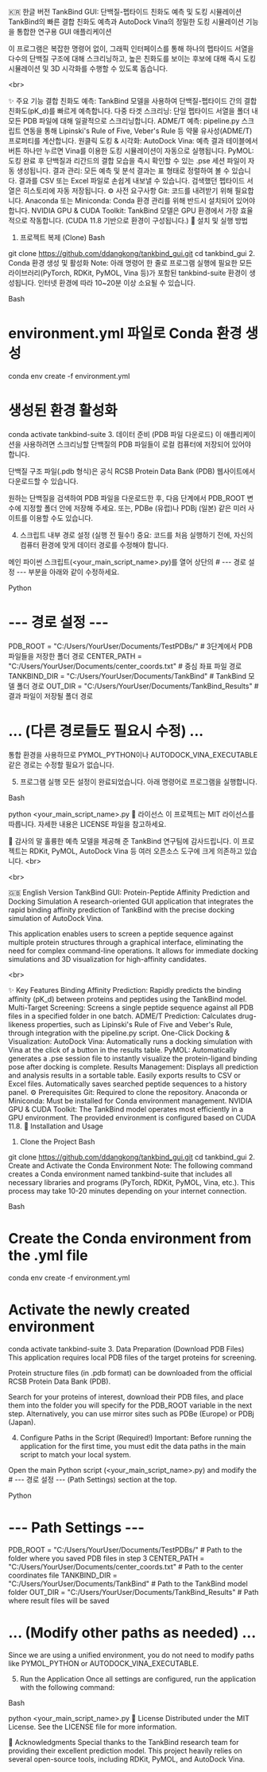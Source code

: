 
🇰🇷 한글 버전
TankBind GUI: 단백질-펩타이드 친화도 예측 및 도킹 시뮬레이션
TankBind의 빠른 결합 친화도 예측과 AutoDock Vina의 정밀한 도킹 시뮬레이션 기능을 통합한 연구용 GUI 애플리케이션

이 프로그램은 복잡한 명령어 없이, 그래픽 인터페이스를 통해 하나의 펩타이드 서열을 다수의 단백질 구조에 대해 스크리닝하고, 높은 친화도를 보이는 후보에 대해 즉시 도킹 시뮬레이션 및 3D 시각화를 수행할 수 있도록 돕습니다.

&lt;br>

✨ 주요 기능
결합 친화도 예측: TankBind 모델을 사용하여 단백질-펩타이드 간의 결합 친화도(pK_d)를 빠르게 예측합니다.
다중 타겟 스크리닝: 단일 펩타이드 서열을 폴더 내 모든 PDB 파일에 대해 일괄적으로 스크리닝합니다.
ADME/T 예측: pipeline.py 스크립트 연동을 통해 Lipinski's Rule of Five, Veber's Rule 등 약물 유사성(ADME/T) 프로퍼티를 계산합니다.
원클릭 도킹 & 시각화:
AutoDock Vina: 예측 결과 테이블에서 버튼 하나만 누르면 Vina를 이용한 도킹 시뮬레이션이 자동으로 실행됩니다.
PyMOL: 도킹 완료 후 단백질과 리간드의 결합 모습을 즉시 확인할 수 있는 .pse 세션 파일이 자동 생성됩니다.
결과 관리:
모든 예측 및 분석 결과는 표 형태로 정렬하여 볼 수 있습니다.
결과를 CSV 또는 Excel 파일로 손쉽게 내보낼 수 있습니다.
검색했던 펩타이드 서열은 히스토리에 자동 저장됩니다.
⚙️ 사전 요구사항
Git: 코드를 내려받기 위해 필요합니다.
Anaconda 또는 Miniconda: Conda 환경 관리를 위해 반드시 설치되어 있어야 합니다.
NVIDIA GPU & CUDA Toolkit: TankBind 모델은 GPU 환경에서 가장 효율적으로 작동합니다. (CUDA 11.8 기반으로 환경이 구성됩니다.)
🚀 설치 및 실행 방법
1. 프로젝트 복제 (Clone)
Bash

git clone https://github.com/ddangkong/tankbind_gui.git
cd tankbind_gui
2. Conda 환경 생성 및 활성화
Note: 아래 명령어 한 줄로 프로그램 실행에 필요한 모든 라이브러리(PyTorch, RDKit, PyMOL, Vina 등)가 포함된 tankbind-suite 환경이 생성됩니다. 인터넷 환경에 따라 10~20분 이상 소요될 수 있습니다.

Bash

# environment.yml 파일로 Conda 환경 생성
conda env create -f environment.yml

# 생성된 환경 활성화
conda activate tankbind-suite
3. 데이터 준비 (PDB 파일 다운로드)
이 애플리케이션을 사용하려면 스크리닝할 단백질의 PDB 파일들이 로컬 컴퓨터에 저장되어 있어야 합니다.

단백질 구조 파일(.pdb 형식)은 공식 RCSB Protein Data Bank (PDB) 웹사이트에서 다운로드할 수 있습니다.

원하는 단백질을 검색하여 PDB 파일을 다운로드한 후, 다음 단계에서 PDB_ROOT 변수에 지정할 폴더 안에 저장해 주세요. 또는, PDBe (유럽)나 PDBj (일본) 같은 미러 사이트를 이용할 수도 있습니다.

4. 스크립트 내부 경로 설정 (실행 전 필수!)
중요: 코드를 처음 실행하기 전에, 자신의 컴퓨터 환경에 맞게 데이터 경로를 수정해야 합니다.

메인 파이썬 스크립트(<your_main_script_name>.py)를 열어 상단의 # --- 경로 설정 --- 부분을 아래와 같이 수정하세요.

Python

# --- 경로 설정 ---
PDB_ROOT = "C:/Users/YourUser/Documents/TestPDBs/" # 3단계에서 PDB 파일들을 저장한 폴더 경로
CENTER_PATH = "C:/Users/YourUser/Documents/center_coords.txt" # 중심 좌표 파일 경로
TANKBIND_DIR = "C:/Users/YourUser/Documents/TankBind" # TankBind 모델 폴더 경로
OUT_DIR = "C:/Users/YourUser/Documents/TankBind_Results" # 결과 파일이 저장될 폴더 경로
# ... (다른 경로들도 필요시 수정) ...
통합 환경을 사용하므로 PYMOL_PYTHON이나 AUTODOCK_VINA_EXECUTABLE 같은 경로는 수정할 필요가 없습니다.

5. 프로그램 실행
모든 설정이 완료되었습니다. 아래 명령어로 프로그램을 실행합니다.

Bash

python <your_main_script_name>.py
📜 라이선스
이 프로젝트는 MIT 라이선스를 따릅니다. 자세한 내용은 LICENSE 파일을 참고하세요.

🙏 감사의 말
훌륭한 예측 모델을 제공해 준 TankBind 연구팀에 감사드립니다.
이 프로젝트는 RDKit, PyMOL, AutoDock Vina 등 여러 오픈소스 도구에 크게 의존하고 있습니다.
&lt;br>

&lt;br>

🇬🇧 English Version
TankBind GUI: Protein-Peptide Affinity Prediction and Docking Simulation
A research-oriented GUI application that integrates the rapid binding affinity prediction of TankBind with the precise docking simulation of AutoDock Vina.

This application enables users to screen a peptide sequence against multiple protein structures through a graphical interface, eliminating the need for complex command-line operations. It allows for immediate docking simulations and 3D visualization for high-affinity candidates.

&lt;br>

✨ Key Features
Binding Affinity Prediction: Rapidly predicts the binding affinity (pK_d) between proteins and peptides using the TankBind model.
Multi-Target Screening: Screens a single peptide sequence against all PDB files in a specified folder in one batch.
ADME/T Prediction: Calculates drug-likeness properties, such as Lipinski's Rule of Five and Veber's Rule, through integration with the pipeline.py script.
One-Click Docking & Visualization:
AutoDock Vina: Automatically runs a docking simulation with Vina at the click of a button in the results table.
PyMOL: Automatically generates a .pse session file to instantly visualize the protein-ligand binding pose after docking is complete.
Results Management:
Displays all prediction and analysis results in a sortable table.
Easily exports results to CSV or Excel files.
Automatically saves searched peptide sequences to a history panel.
⚙️ Prerequisites
Git: Required to clone the repository.
Anaconda or Miniconda: Must be installed for Conda environment management.
NVIDIA GPU & CUDA Toolkit: The TankBind model operates most efficiently in a GPU environment. The provided environment is configured based on CUDA 11.8.
🚀 Installation and Usage
1. Clone the Project
Bash

git clone https://github.com/ddangkong/tankbind_gui.git
cd tankbind_gui
2. Create and Activate the Conda Environment
Note: The following command creates a Conda environment named tankbind-suite that includes all necessary libraries and programs (PyTorch, RDKit, PyMOL, Vina, etc.). This process may take 10-20 minutes depending on your internet connection.

Bash

# Create the Conda environment from the .yml file
conda env create -f environment.yml

# Activate the newly created environment
conda activate tankbind-suite
3. Data Preparation (Download PDB Files)
This application requires local PDB files of the target proteins for screening.

Protein structure files (in .pdb format) can be downloaded from the official RCSB Protein Data Bank (PDB).

Search for your proteins of interest, download their PDB files, and place them into the folder you will specify for the PDB_ROOT variable in the next step. Alternatively, you can use mirror sites such as PDBe (Europe) or PDBj (Japan).

4. Configure Paths in the Script (Required!)
Important: Before running the application for the first time, you must edit the data paths in the main script to match your local system.

Open the main Python script (<your_main_script_name>.py) and modify the # --- 경로 설정 --- (Path Settings) section at the top.

Python

# --- Path Settings ---
PDB_ROOT = "C:/Users/YourUser/Documents/TestPDBs/" # Path to the folder where you saved PDB files in step 3
CENTER_PATH = "C:/Users/YourUser/Documents/center_coords.txt" # Path to the center coordinates file
TANKBIND_DIR = "C:/Users/YourUser/Documents/TankBind" # Path to the TankBind model folder
OUT_DIR = "C:/Users/YourUser/Documents/TankBind_Results" # Path where result files will be saved
# ... (Modify other paths as needed) ...
Since we are using a unified environment, you do not need to modify paths like PYMOL_PYTHON or AUTODOCK_VINA_EXECUTABLE.

5. Run the Application
Once all settings are configured, run the application with the following command:

Bash

python <your_main_script_name>.py
📜 License
Distributed under the MIT License. See the LICENSE file for more information.

🙏 Acknowledgments
Special thanks to the TankBind research team for providing their excellent prediction model.
This project heavily relies on several open-source tools, including RDKit, PyMOL, and AutoDock Vina.
